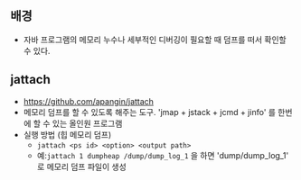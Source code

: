 ## 배경
- 자바 프로그램의 메모리 누수나 세부적인 디버깅이 필요할 때 덤프를 떠서 확인할 수 있다.

## jattach
- https://github.com/apangin/jattach
- 메모리 덤프를 할 수 있도록 해주는 도구. 'jmap + jstack + jcmd + jinfo' 를 한번에 할 수 있는 올인원 프로그램
- 실행 방법 (힙 메모리 덤프)
   - `jattach <ps id> <option> <output path>`
   - 예:`jattach 1 dumpheap /dump/dump_log_1` 을 하면 'dump/dump_log_1' 로 메모리 덤프 파일이 생성
 